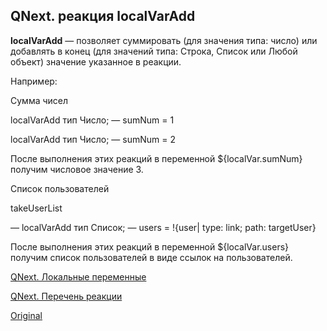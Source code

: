 ## QNext. реакция localVarAdd

**localVarAdd** — позволяет суммировать (для значения типа: число) или добавлять в конец (для значений типа: Строка, Список или Любой объект) значение указанное в реакции.



Например:

Сумма чисел

localVarAdd тип Число; — sumNum = 1

localVarAdd тип Число; — sumNum = 2

После выполнения этих реакций в переменной ${localVar.sumNum} получим числовое значение 3.



Список пользователей

takeUserList

— localVarAdd тип Список; — users = !{user| type: link; path: targetUser}

После выполнения этих реакций в переменной ${localVar.users} получим список пользователей в виде ссылок на пользователей.



[QNext. Локальные переменные](/docs-test/_export/reactions/localvar)

[QNext. Перечень реакции](/docs-test/_export/reactions)
  
[Original](https://telegra.ph/QNext-admin-reaction-localVarAdd-04-30)